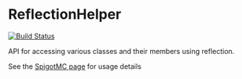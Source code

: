 # ReflectionHelper

[![Build Status](http://ci.inventivetalent.org/job/ReflectionHelper/badge/icon)](https://ci.inventivetalent.org/job/ReflectionHelper)

API for accessing various classes and their members using reflection.

See the [SpigotMC page](https://r.spiget.org/19241) for usage details
